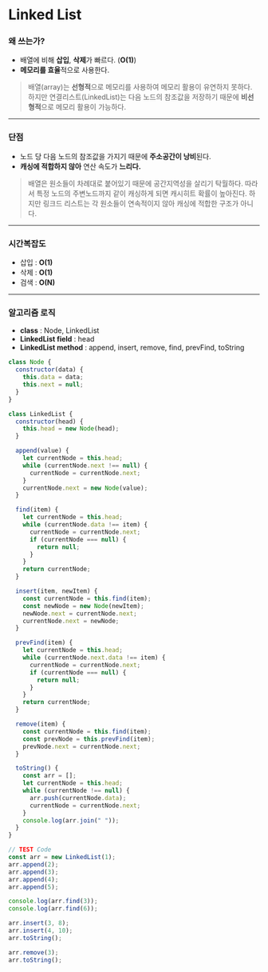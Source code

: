 # Linked List

### 왜 쓰는가?

- 배열에 비해 **삽입**, **삭제**가 빠르다. (**O(1)**)
- **메모리를 효율**적으로 사용한다.
> 배열(array)는 **선형적**으로 메모리를 사용하여 메모리 활용이 유연하지 못하다. 하지만 연결리스트(LinkedList)는 다음 노드의 참조값을 저장하기 때문에 **비선형적**으로 메모리 활용이 가능하다. 

---

### 단점

- 노드 당 다음 노드의 참조값을 가지기 때문에 **주소공간이 낭비**된다.
- **캐싱에 적합하지 않아** 연산 속도가 **느리다.**
> 배열은 원소들이 차례대로 붙어있기 때문에 공간지역성을 살리기 탁월하다. 따라서 특정 노드의 주변노드까지 같이 캐싱하게 되면 캐시히트 확률이 높아진다. 하지만 링크드 리스트는 각 원소들이 연속적이지 않아 캐싱에 적합한 구조가 아니다.
---

### 시간복잡도

- 삽입 : **O(1)**
- 삭제 : **O(1)**
- 검색 : **O(N)**

---

### 알고리즘 로직

- **class** : Node, LinkedList
- **LinkedList field** : head
- **LinkedList method** : append, insert, remove, find, prevFind, toString

```javascript
class Node {
  constructor(data) {
    this.data = data;
    this.next = null;
  }
}

class LinkedList {
  constructor(head) {
    this.head = new Node(head);
  }

  append(value) {
    let currentNode = this.head;
    while (currentNode.next !== null) {
      currentNode = currentNode.next;
    }
    currentNode.next = new Node(value);
  }

  find(item) {
    let currentNode = this.head;
    while (currentNode.data !== item) {
      currentNode = currentNode.next;
      if (currentNode === null) {
        return null;
      }
    }
    return currentNode;
  }

  insert(item, newItem) {
    const currentNode = this.find(item);
    const newNode = new Node(newItem);
    newNode.next = currentNode.next;
    currentNode.next = newNode;
  }

  prevFind(item) {
    let currentNode = this.head;
    while (currentNode.next.data !== item) {
      currentNode = currentNode.next;
      if (currentNode === null) {
        return null;
      }
    }
    return currentNode;
  }

  remove(item) {
    const currentNode = this.find(item);
    const prevNode = this.prevFind(item);
    prevNode.next = currentNode.next;
  }

  toString() {
    const arr = [];
    let currentNode = this.head;
    while (currentNode !== null) {
      arr.push(currentNode.data);
      currentNode = currentNode.next;
    }
    console.log(arr.join(" "));
  }
}

// TEST Code
const arr = new LinkedList(1);
arr.append(2);
arr.append(3);
arr.append(4);
arr.append(5);

console.log(arr.find(3));
console.log(arr.find(6));

arr.insert(3, 8);
arr.insert(4, 10);
arr.toString();

arr.remove(3);
arr.toString();
```
